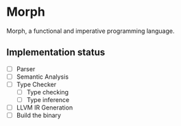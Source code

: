 # Morph
Morph, a functional and imperative programming language.

## Implementation status

- [ ] Parser
- [ ] Semantic Analysis
- [ ] Type Checker
    - [ ] Type checking
    - [ ] Type inference
- [ ] LLVM IR Generation
- [ ] Build the binary